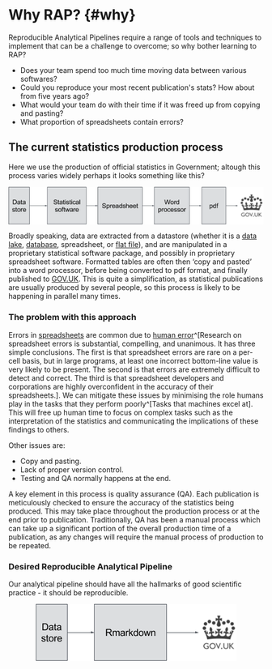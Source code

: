 # Why RAP? {#why}

Reproducible Analytical Pipelines require a range of tools and techniques to implement that can be a challenge to overcome; so why bother learning to RAP?

* Does your team spend too much time moving data between various softwares?
* Could you reproduce your most recent publication's stats? How about from five years ago?
* What would your team do with their time if it was freed up from copying and pasting?
* What proportion of spreadsheets contain errors?

## The current statistics production process

Here we use the production of official statistics in Government; altough this process varies widely perhaps it looks something like this?

<a href="https://gdsdata.blog.gov.uk/2017/03/27/reproducible-analytical-pipeline/" target="_blank"><img src="images/messy_pipeline.png" style="display: block; margin: auto;" /></a>

Broadly speaking, data are extracted from a datastore (whether it is a [data lake](https://en.wikipedia.org/wiki/Data_lake), [database](https://en.wikipedia.org/wiki/Database), spreadsheet, or [flat file](https://en.wikipedia.org/wiki/Flat_file_database)), and are manipulated in a proprietary statistical software package, and possibly in proprietary spreadsheet software. Formatted tables are often then ‘copy and pasted’ into a word processor, before being converted to pdf format, and finally published to [GOV.UK](https://www.gov.uk/). This is quite a simplification, as statistical publications are usually produced by several people, so this process is likely to be happening in parallel many times.

### The problem with this approach

Errors in [spreadsheets](http://faculty.tuck.dartmouth.edu/images/uploads/faculty/serp/Errors.pdf) are common due to [human error](https://arxiv.org/abs/1602.02601)^[Research on spreadsheet errors is substantial, compelling, and unanimous. It has three simple conclusions. The first is that spreadsheet errors are rare on a per-cell basis, but in large programs, at least one incorrect bottom-line value is very likely to be present. The second is that errors are extremely difficult to detect and correct. The third is that spreadsheet developers and corporations are highly overconfident in the accuracy of their spreadsheets.]. We can mitigate these issues by minimising the role humans play in the tasks that they perform poorly^[Tasks that machines excel at]. This will free up human time to focus on complex tasks such as the interpretation of the statistics and communicating the implications of these findings to others.  

Other issues are: 

* Copy and pasting.
* Lack of proper version control.
* Testing and QA normally happens at the end.

A key element in this process is quality assurance (QA). Each publication is meticulously checked to ensure the accuracy of the statistics being produced. This may take place throughout the production process or at the end prior to publication. Traditionally, QA has been a manual process which can take up a significant portion of the overall production time of a publication, as any changes will require the manual process of production to be repeated.

### Desired Reproducible Analytical Pipeline

Our analytical pipeline should have all the hallmarks of good scientific practice - it should be reproducible.  

<a href="https://gdsdata.blog.gov.uk/2017/03/27/reproducible-analytical-pipeline/" target="_blank"><img src="images/rap.png" style="display: block; margin: auto;" /></a>
